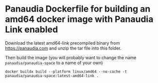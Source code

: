 # Panaudia Dockerfile for building an amd64 docker image with Panaudia Link enabled

Download the latest amd64-link precompiled binary from https://panaudia.com and unzip the tar file into this folder.

Then build the image (you will probably want to change the name `panaudia/panaudia-space` to a name of your own)

```
docker buildx build --platform linux/amd64 --no-cache -t panaudia/panaudia-space:latest-amd64-link .
```


